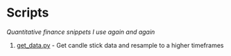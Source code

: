 # Scripts
*Quantitative finance snippets I use again and again*

1. [get_data.py](https://github.com/anfederico/qscripts/blob/master/get_data.py) - Get candle stick data and resample to a higher timeframes
